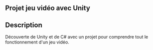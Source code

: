 ## Projet jeu vidéo avec Unity

## Description
Découverte de Unity et de C# avec un projet pour comprendre tout le fonctionnement d'un jeu vidéo.
